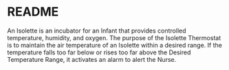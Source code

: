 # README #

An Isolette is an incubator for an Infant that provides controlled temperature, humidity, and oxygen. The purpose of the Isolette Thermostat is to maintain the air temperature of an Isolette within a desired range. If the temperature falls too far below or rises too far above the Desired Temperature Range, it activates an alarm to alert the Nurse.